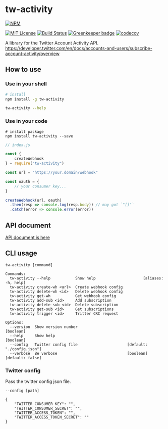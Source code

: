 # tw-activity


[![NPM](https://nodei.co/npm/tw-activity.png)](https://nodei.co/npm/tw-activity/)

[![MIT License](https://img.shields.io/badge/license-MIT-blue.svg?style=flat)](https://github.com/mironal/tw-activity/blob/master/LICENSE) [![Build Status](https://travis-ci.org/mironal/tw-activity.svg)](https://travis-ci.org/mironal/tw-activity) [![Greenkeeper badge](https://badges.greenkeeper.io/mironal/tw-activity.svg)](https://greenkeeper.io/) [![codecov](https://codecov.io/gh/mironal/tw-activity/branch/master/graph/badge.svg)](https://codecov.io/gh/mironal/tw-activity)

A library for the Twitter Account Activity API. https://developer.twitter.com/en/docs/accounts-and-users/subscribe-account-activity/overview

## How to use

### Use in your shell

```sh
# install
npm install -g tw-activity

tw-activity --help
```


### Use in your code

```
# install package
npm install tw-activity --save
```

```js
// index.js

const {
    createWebhook
} = require("tw-activity")

const url = "https://your.domain/webhook"

const oauth = { 
    // your consumer key...
}

createWebhook(url, oauth)
  .then(resp => console.log(resp.body)) // may got `"[]"`
  .catch(error => console.error(error))
```

## API document

[API document is here](https://mironal.github.io/tw-activity/)

## CLI usage

```
tw-activity [command]

Commands:
  tw-activity --help           Show help                     [aliases: -h, help]
  tw-activity create-wh <url>  Create webhook config
  tw-activity delete-wh <id>   Delete webhook config
  tw-activity get-wh           Get webhook config
  tw-activity add-sub <id>     Add subscription
  tw-activity delete-sub <id>  Delete subscription
  tw-activity get-sub <id>     Get subscriptions
  tw-activity trigger <id>     Tritter CRC request

Options:
  --version  Show version number                                       [boolean]
  --help     Show help                                                 [boolean]
  --config   Twitter config file                      [default: "./config.json"]
  --verbose  Be verbose                               [boolean] [default: false]

```

### Twitter config

Pass the twitter config json file.

```
--config [path]
```

```
{
    "TWITTER_CONSUMER_KEY": "",
    "TWITTER_CONSUMER_SECRET": "",
    "TWITTER_ACCESS_TOKEN": "",
    "TWITTER_ACCESS_TOKEN_SECRET": ""
}
```